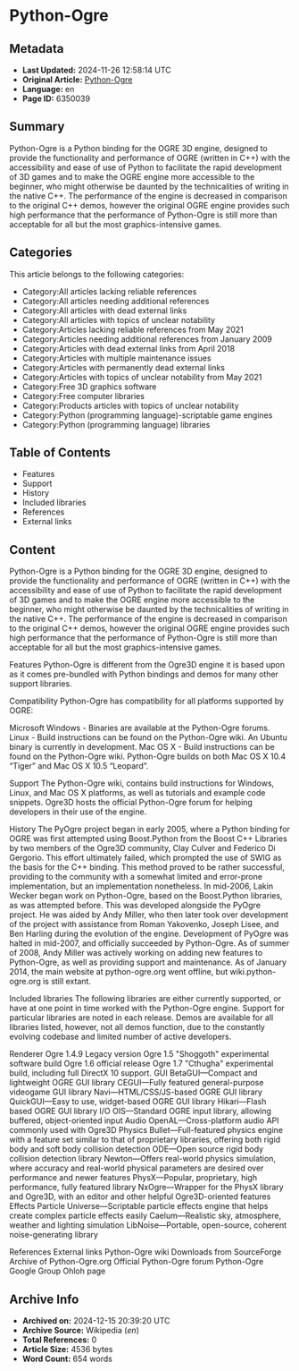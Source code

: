 # Python-Ogre

## Metadata
- **Last Updated:** 2024-11-26 12:58:14 UTC
- **Original Article:** [Python-Ogre](https://en.wikipedia.org/wiki/Python-Ogre)
- **Language:** en
- **Page ID:** 6350039

## Summary
Python-Ogre is a Python binding for the OGRE 3D engine, designed to provide the functionality and performance of OGRE (written in C++) with the accessibility and ease of use of Python to facilitate the rapid development of 3D games and to make the OGRE engine more accessible to the beginner, who might otherwise be daunted by the technicalities of writing in the native C++. The performance of the engine is decreased in comparison to the original C++ demos, however the original OGRE engine provides such high performance that the performance of Python-Ogre is still more than acceptable for all but the most graphics-intensive games.

## Categories
This article belongs to the following categories:

- Category:All articles lacking reliable references
- Category:All articles needing additional references
- Category:All articles with dead external links
- Category:All articles with topics of unclear notability
- Category:Articles lacking reliable references from May 2021
- Category:Articles needing additional references from January 2009
- Category:Articles with dead external links from April 2018
- Category:Articles with multiple maintenance issues
- Category:Articles with permanently dead external links
- Category:Articles with topics of unclear notability from May 2021
- Category:Free 3D graphics software
- Category:Free computer libraries
- Category:Products articles with topics of unclear notability
- Category:Python (programming language)-scriptable game engines
- Category:Python (programming language) libraries

## Table of Contents

- Features
- Support
- History
- Included libraries
- References
- External links

## Content

Python-Ogre is a Python binding for the OGRE 3D engine, designed to provide the functionality and performance of OGRE (written in C++) with the accessibility and ease of use of Python to facilitate the rapid development of 3D games and to make the OGRE engine more accessible to the beginner, who might otherwise be daunted by the technicalities of writing in the native C++. The performance of the engine is decreased in comparison to the original C++ demos, however the original OGRE engine provides such high performance that the performance of Python-Ogre is still more than acceptable for all but the most graphics-intensive games.

Features
Python-Ogre is different from the Ogre3D engine it is based upon as it comes pre-bundled with Python bindings and demos for many other support libraries.

Compatibility
Python-Ogre has compatibility for all platforms supported by OGRE:

Microsoft Windows - Binaries are available at the Python-Ogre forums.
Linux - Build instructions can be found on the Python-Ogre wiki. An Ubuntu binary is currently in development.
Mac OS X - Build instructions can be found on the Python-Ogre wiki. Python-Ogre builds on both Mac OS X 10.4 “Tiger” and Mac OS X 10.5 “Leopard”.

Support
The Python-Ogre wiki, contains build instructions for Windows, Linux, and Mac OS X platforms, as well as tutorials and example code snippets.
Ogre3D hosts the official Python-Ogre forum for helping developers in their use of the engine.

History
The PyOgre project began in early 2005, where a Python binding for OGRE was first attempted using Boost.Python from the Boost C++ Libraries by two members of the Ogre3D community, Clay Culver and Federico Di Gergorio. This effort ultimately failed, which prompted the use of SWIG as the basis for the C++ binding. This method proved to be rather successful, providing to the community with a somewhat limited and error-prone implementation, but an implementation nonetheless.
In mid-2006, Lakin Wecker began work on Python-Ogre, based on the Boost.Python libraries, as was attempted before. This was developed alongside the PyOgre project. He was aided by Andy Miller, who then later took over development of the project with assistance from Roman Yakovenko, Joseph Lisee, and Ben Harling during the evolution of the engine.
Development of PyOgre was halted in mid-2007, and officially succeeded by Python-Ogre.
As of summer of 2008, Andy Miller was actively working on adding new features to Python-Ogre, as well as providing support and maintenance.
As of January 2014, the main website at python-ogre.org went offline, but wiki.python-ogre.org is still extant.

Included libraries
The following libraries are either currently supported, or have at one point in time worked with the Python-Ogre engine. Support for particular libraries are noted in each release. Demos are available for all libraries listed, however, not all demos function, due to the constantly evolving codebase and limited number of active developers.

Renderer
Ogre 1.4.9 Legacy version
Ogre 1.5 "Shoggoth" experimental software build
Ogre 1.6 official release
Ogre 1.7 "Cthugha" experimental build, including full DirectX 10 support.
GUI
BetaGUI—Compact and lightweight OGRE GUI library
CEGUI—Fully featured general-purpose videogame GUI library
Navi—HTML/CSS/JS-based OGRE GUI library
QuickGUI—Easy to use, widget-based OGRE GUI library
Hikari—Flash based OGRE GUI library
I/O
OIS—Standard OGRE input library, allowing buffered, object-oriented input
Audio
OpenAL—Cross-platform audio API commonly used with Ogre3D
Physics
Bullet—Full-featured physics engine with a feature set similar to that of proprietary libraries, offering both rigid body and soft body collision detection
ODE—Open source rigid body collision detection library
Newton—Offers real-world physics simulation, where accuracy and real-world physical parameters are desired over performance and newer features
PhysX—Popular, proprietary, high performance, fully featured library
NxOgre—Wrapper for the PhysX library and Ogre3D, with an editor and other helpful Ogre3D-oriented features
Effects
Particle Universe—Scriptable particle effects engine that helps create complex particle effects easily
Caelum—Realistic sky, atmosphere, weather and lighting simulation
LibNoise—Portable, open-source, coherent noise-generating library

References
External links
Python-Ogre wiki
Downloads from SourceForge
Archive of Python-Ogre.org
Official Python-Ogre forum
Python-Ogre Google Group
Ohloh page

## Archive Info
- **Archived on:** 2024-12-15 20:39:20 UTC
- **Archive Source:** Wikipedia (_en_)
- **Total References:** 0
- **Article Size:** 4536 bytes
- **Word Count:** 654 words
